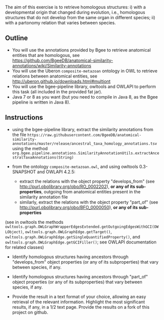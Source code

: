 The aim of this exercise is to retrieve homologous structures: i) with a developmental origin that changed during evolution, i.e., homologous structures that do not develop from the same organ in different species; ii) with a partonomy relation that varies between species. 

## Outline
 
* You will use the annotations provided by Bgee to retrieve anatomical entities that are homologous, see https://github.com/BgeeDB/anatomical-similarity-annotations/wiki/Similarity-annotations
* You will use the Uberon `composite-metazoan` ontology in OWL to retrieve relations between anatomical entities, see http://uberon.github.io/downloads.html#multiont
* You will use the bgee-pipeline library, owltools and OWLAPI to perform this task (all included in the provided fat jar). 
* Java 7 or 8 as you want (but you need to compile in Java 8, as the Bgee pipeline is written in Java 8).

## Instructions 

* using the bgee-pipeline library, extract the similarity annotations from the file `https://raw.githubusercontent.com/BgeeDB/anatomical-similarity-annotations/master/release/ancestral_taxa_homology_annotations.tsv` using the method `org.bgee.pipeline.annotations.SimilarityAnnotationUtils.extractAncestralTaxaAnnotations(String)`

* from the ontology `composite-metazoan.owl`, and using owltools 0.3-SNAPSHOT and OWLAPI 4.2.5: 
  * extract the relations with the object property "develops_from" (see http://purl.obolibrary.org/obo/RO_0002202), **or any of its sub-properties**, outgoing from anatomical entities present in the similarity annotation file 
  * similarly, extract the relations with the object property "part_of" (see http://purl.obolibrary.org/obo/BFO_0000050), **or any of its sub-properties**

(see in owltools the methods `owltools.graph.OWLGraphWrapperEdgesExtended.getOutgoingEdgesWithGCI(OWLObject)`, `owltools.graph.OWLGraphEdge.getTarget()`, `owltools.graph.OWLGraphEdge.getSingleQuantifiedProperty()`, and `owltools.graph.OWLGraphEdge.getGCIFiller()`; see OWLAPI documentation for related classes)

* Identify homologous structures having ancestors through "develops_from" object properties (or any of its subproperties) that vary between species, if any. 
* Identify homologous structures having ancestors through "part_of" object properties (or any of its subproperties) that vary between species, if any.

* Provide the result in a text format of your choice, allowing an easy retrieval of the relevant information. Highlight the most significant results, if any, in a 1/2 text page. Provide the results on a fork of this project on github. 
